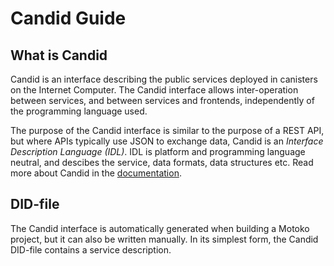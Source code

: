 # Candid Guide

## What is Candid
Candid is an interface describing the public services deployed in canisters on the Internet Computer. The Candid interface allows inter-operation between services, and between services and frontends, independently of the programming language used. 

The purpose of the Candid interface is similar to the purpose of a REST API, but where APIs typically use JSON to exchange data, Candid is an *Interface Description Language (IDL)*. IDL is platform and programming language neutral, and descibes the service, data formats, data structures etc. Read more about Candid in the [documentation](https://internetcomputer.org/docs/current/developer-docs/build/candid/candid-intro).

## DID-file
The Candid interface is automatically generated when building a Motoko project, but it can also be written manually. In its simplest form, the Candid DID-file contains a service description. 
